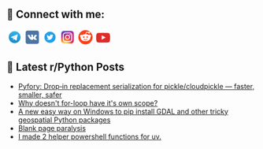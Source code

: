 ## 🔎 Connect with me:
[<img src="https://github.com/bullbesh/bullbesh/blob/main/images/Telegram.png" width="32" height="32" />](https://t.me/bullbesh)
[<img src="https://github.com/bullbesh/bullbesh/blob/main/images/VK.png" width="32" height="32" />](https://vk.com/bullbesh)
[<img src="https://github.com/bullbesh/bullbesh/blob/main/images/Twitter.png" width="32" height="32" />](https://twitter.com/bullbesh1)
[<img src="https://github.com/bullbesh/bullbesh/blob/main/images/Instagram.png" width="32" height="32" />](https://www.instagram.com/bullbesh)
[<img src="https://github.com/bullbesh/bullbesh/blob/main/images/Reddit.png" width="32" height="32" />](https://www.reddit.com/user/bullbesh)
[<img src="https://github.com/bullbesh/bullbesh/blob/main/images/YouTube.png" width="32" height="32" />](https://www.youtube.com/channel/UCtfjRs6uzgq5mfm8S06WTcg)

## 📕 Latest r/Python Posts
<!-- BLOG-POST-LIST:START -->
- [Pyfory: Drop‑in replacement serialization for pickle/cloudpickle — faster, smaller, safer](https://www.reddit.com/r/Python/comments/1oj0ogq/pyfory_dropin_replacement_serialization_for/)
- [Why doesn&#39;t for-loop have it&#39;s own scope?](https://www.reddit.com/r/Python/comments/1oiwxt5/why_doesnt_forloop_have_its_own_scope/)
- [A new easy way on Windows to pip install GDAL and other tricky geospatial Python packages](https://www.reddit.com/r/Python/comments/1oiufp2/a_new_easy_way_on_windows_to_pip_install_gdal_and/)
- [Blank page paralysis](https://www.reddit.com/r/Python/comments/1oiqata/blank_page_paralysis/)
- [I made 2 helper powershell functions for uv.](https://www.reddit.com/r/Python/comments/1oiq0e4/i_made_2_helper_powershell_functions_for_uv/)
<!-- BLOG-POST-LIST:END -->
